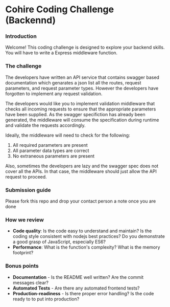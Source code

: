 # Cohire Coding Challenge (Backennd)

### Introduction 
Welcome! This coding challenge is designed to explore your backend skills. You will have to write a Express middleware function.

### The challenge
The developers have written an API service that contains swagger based documentation which genarates a json list all the routes, request parameters, and request parameter types. However the developers have forgotten to implement any request validation. 

The developers would like you to implement validation middleware that checks all incoming requests to ensure that the appropriate parameters have been supplied. As the swagger specifiction has already been generated, the middleware will consume the specification during runtime and validate the requests accordingly. 

Ideally, the middleware will need to check for the following:

1. All required parameters are present
2. All parameter data types are correct
3. No extraneous parameters are present

Also, sometimes the developers are lazy and the swagger spec does not cover all the APIs. In that case, the middleware should just allow the API request to proceed.

### Submission guide
Please fork this repo and drop your contact person a note once you are done

### How we review
- **Code quality**: Is the code easy to understand and maintain? Is the coding style consistent with nodejs best practices? Do you demonstrate a good grasp of JavaScript, especially ES6?
- **Performance**: What is the function's complexity? What is the memory footprint?

### Bonus points
- **Documentation** - Is the README well written? Are the commit messages clear?
- **Automated Tests** - Are there any automated frontend tests?
- **Production-readiness** - Is there proper error handling? Is the code ready to to put into production?
